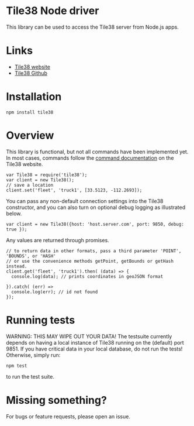 
# Tile38 Node driver

This library can be used to access the Tile38 server from Node.js apps. 


# Links
* [Tile38 website](http://tile38.com/)
* [Tile38 Github](https://github.com/tidwall/tile38)

# Installation

```
npm install tile38
```

# Overview

This library is functional, but not all commands have been implemented yet. 
In most cases, commands follow the [command documentation](http://tile38.com/commands/) on the Tile38 website.
 
```
var Tile38 = require('tile38'); 
var client = new Tile38();
// save a location
client.set('fleet', 'truck1', [33.5123, -112.2693]);

```

You can pass any non-default connection settings into the Tile38 constructor, and you can also turn on 
optional debug logging as illustrated below. 

```
var client = new Tile38({host: 'host.server.com', port: 9850, debug: true });
```


Any values are returned through promises. 

```
// to return data in other formats, pass a third parameter 'POINT', 'BOUNDS', or 'HASH' 
// or use the convenience methods getPoint, getBounds or getHash instead. 
client.get('fleet', 'truck1').then( (data) => {
  console.log(data); // prints coordinates in geoJSON format 

}).catch( (err) =>
  console.log(err); // id not found  
});
```

# Running tests

WARNING: THIS MAY WIPE OUT YOUR DATA!
The testsuite currently depends on having a local instance of Tile38 running on the (default) port 9851.
If you have critical data in your local database, do not run the tests! Otherwise, simply run:

```
npm test
```

to run the test suite. 


# Missing something? 

For bugs or feature requests, please open an issue. 
